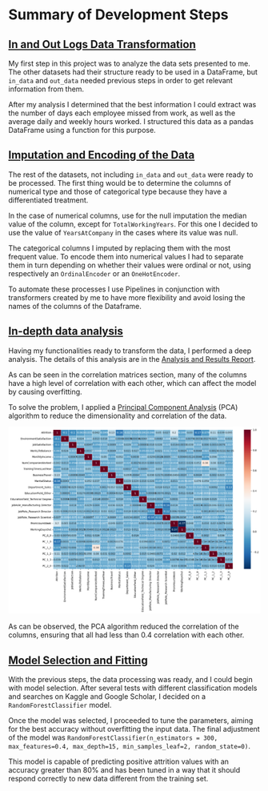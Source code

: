 # Summary of Development Steps

## [In and Out Logs Data Transformation](./Notebooks/In_Out_Data_Function.ipynb)

My first step in this project was to analyze the data sets presented to me. The other datasets had their structure ready to be used in a DataFrame, but `in_data` and `out_data` needed previous steps in order to get relevant information from them.

After my analysis I determined that the best information I could extract was the number of days each employee missed from work, as well as the average daily and weekly hours worked. I structured this data as a pandas DataFrame using a function for this purpose.

## [Imputation and Encoding of the Data](./Notebooks/Imputation_Encoding.ipynb)

The rest of the datasets, not including `in_data` and `out_data` were ready to be processed. The first thing would be to determine the columns of numerical type and those of categorical type because they have a differentiated treatment.

In the case of numerical columns, use for the null imputation the median value of the column, except for `TotalWorkingYears`. For this one I decided to use the value of `YearsAtCompany` in the cases where its value was null.

The categorical columns I imputed by replacing them with the most frequent value. To encode them into numerical values I had to separate them in turn depending on whether their values were ordinal or not, using respectively an `OrdinalEncoder` or an `OneHotEncoder`.

To automate these processes I use Pipelines in conjunction with transformers created by me to have more flexibility and avoid losing the names of the columns of the Dataframe.

## [In-depth data analysis](../Data_Analysis/Data_Analysis.ipynb)

Having my functionalities ready to transform the data, I performed a deep analysis. The details of this analysis are in the [Analysis and Results Report](../Data_Analysis/README.md).

As can be seen in the correlation matrices section, many of the columns have a high level of correlation with each other, which can affect the model by causing overfitting.

To solve the problem, I applied a [Principal Component Analysis](./Notebooks/Dimensionality_Reduction.ipynb) (PCA) algorithm to reduce the dimensionality and correlation of the data.

![Correlation Matrix](<./Correlation_Matrix.png>)

As can be observed, the PCA algorithm reduced the correlation of the columns, ensuring that all had less than 0.4 correlation with each other.

## [Model Selection and Fitting](../Model_Training/Model_Pipeline_Training.ipynb)

With the previous steps, the data processing was ready, and I could begin with model selection. After several tests with different classification models and searches on Kaggle and Google Scholar, I decided on a `RandomForestClassifier` model.

Once the model was selected, I proceeded to tune the parameters, aiming for the best accuracy without overfitting the input data. The final adjustment of the model was `RandomForestClassifier(n_estimators = 300, max_features=0.4, max_depth=15, min_samples_leaf=2, random_state=0)`.

This model is capable of predicting positive attrition values with an accuracy greater than 80% and has been tuned in a way that it should respond correctly to new data different from the training set.